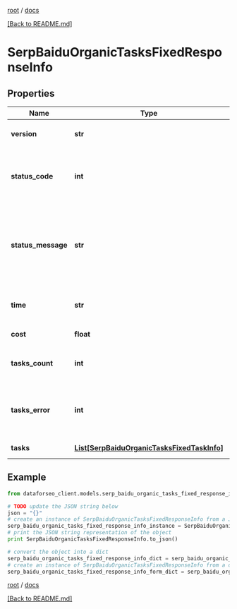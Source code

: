 [root](./../ "root") / [docs](./ "docs")

[[Back to README.md]](./../README.md "[Back to README.md]")

# SerpBaiduOrganicTasksFixedResponseInfo

## Properties

Name | Type | Description | Notes
------------ | ------------- | ------------- | -------------
**version** | **str** | the current version of the API | [optional]
**status_code** | **int** | general status code you can find the full list of the response codes here | [optional]
**status_message** | **str** | general informational message you can find the full list of general informational messages here | [optional]
**time** | **str** | total execution time, seconds | [optional]
**cost** | **float** | total tasks cost, USD | [optional]
**tasks_count** | **int** | the number of tasks in the tasks array | [optional]
**tasks_error** | **int** | the number of tasks in the tasks array returned with an error | [optional]
**tasks** | [**List[SerpBaiduOrganicTasksFixedTaskInfo]**](SerpBaiduOrganicTasksFixedTaskInfo.md) | array of tasks | [optional]

## Example

```python
from dataforseo_client.models.serp_baidu_organic_tasks_fixed_response_info import SerpBaiduOrganicTasksFixedResponseInfo

# TODO update the JSON string below
json = "{}"
# create an instance of SerpBaiduOrganicTasksFixedResponseInfo from a JSON string
serp_baidu_organic_tasks_fixed_response_info_instance = SerpBaiduOrganicTasksFixedResponseInfo.from_json(json)
# print the JSON string representation of the object
print SerpBaiduOrganicTasksFixedResponseInfo.to_json()

# convert the object into a dict
serp_baidu_organic_tasks_fixed_response_info_dict = serp_baidu_organic_tasks_fixed_response_info_instance.to_dict()
# create an instance of SerpBaiduOrganicTasksFixedResponseInfo from a dict
serp_baidu_organic_tasks_fixed_response_info_form_dict = serp_baidu_organic_tasks_fixed_response_info.from_dict(serp_baidu_organic_tasks_fixed_response_info_dict)
```

  

[root](./../ "root") / [docs](./ "docs")

[[Back to README.md]](./../README.md "[Back to README.md]")